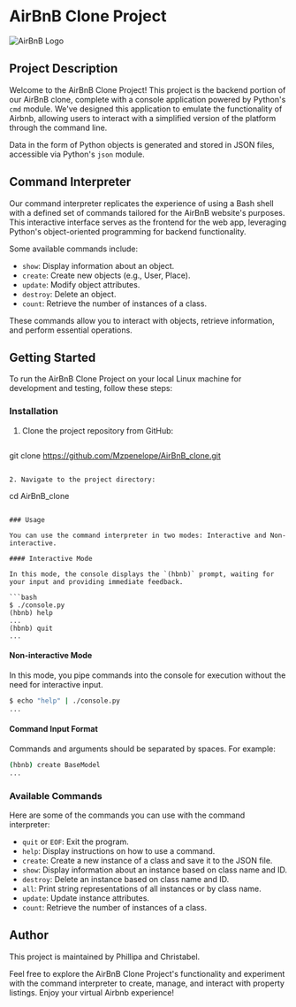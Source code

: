 # AirBnB Clone Project

![AirBnB Logo](https://www.pngitem.com/pimgs/m/132-1322125_transparent-background-airbnb-logo-hd-png-download.png)

## Project Description

Welcome to the AirBnB Clone Project! This project is the backend portion of our AirBnB clone, complete with a console application powered by Python's `cmd` module. We've designed this application to emulate the functionality of Airbnb, allowing users to interact with a simplified version of the platform through the command line.

Data in the form of Python objects is generated and stored in JSON files, accessible via Python's `json` module.

## Command Interpreter

Our command interpreter replicates the experience of using a Bash shell with a defined set of commands tailored for the AirBnB website's purposes. This interactive interface serves as the frontend for the web app, leveraging Python's object-oriented programming for backend functionality.

Some available commands include:

- `show`: Display information about an object.
- `create`: Create new objects (e.g., User, Place).
- `update`: Modify object attributes.
- `destroy`: Delete an object.
- `count`: Retrieve the number of instances of a class.

These commands allow you to interact with objects, retrieve information, and perform essential operations.

## Getting Started

To run the AirBnB Clone Project on your local Linux machine for development and testing, follow these steps:

### Installation

1. Clone the project repository from GitHub:

   ```
git clone https://github.com/Mzpenelope/AirBnB_clone.git
   ```

2. Navigate to the project directory:

   ```
   cd AirBnB_clone
   ```

### Usage

You can use the command interpreter in two modes: Interactive and Non-interactive.

#### Interactive Mode

In this mode, the console displays the `(hbnb)` prompt, waiting for your input and providing immediate feedback.

```bash
$ ./console.py
(hbnb) help
...
(hbnb) quit
...
```

#### Non-interactive Mode

In this mode, you pipe commands into the console for execution without the need for interactive input.

```bash
$ echo "help" | ./console.py
...
```

#### Command Input Format

Commands and arguments should be separated by spaces. For example:

```bash
(hbnb) create BaseModel
...
```

### Available Commands

Here are some of the commands you can use with the command interpreter:

- `quit` or `EOF`: Exit the program.
- `help`: Display instructions on how to use a command.
- `create`: Create a new instance of a class and save it to the JSON file.
- `show`: Display information about an instance based on class name and ID.
- `destroy`: Delete an instance based on class name and ID.
- `all`: Print string representations of all instances or by class name.
- `update`: Update instance attributes.
- `count`: Retrieve the number of instances of a class.

## Author

This project is maintained by Phillipa and Christabel.

Feel free to explore the AirBnB Clone Project's functionality and experiment with the command interpreter to create, manage, and interact with property listings. Enjoy your virtual Airbnb experience!
